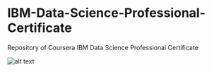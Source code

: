 # IBM-Data-Science-Professional-Certificate
Repository of Coursera IBM Data Science Professional Certificate

![alt text](https://upload.wikimedia.org/wikipedia/commons/thumb/5/51/IBM_logo.svg/1280px-IBM_logo.svg.png)
